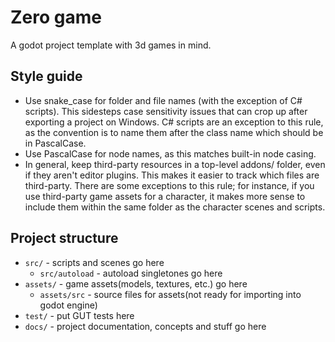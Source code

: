 # Zero game

A godot project template with 3d games in mind.

## Style guide

- Use snake_case for folder and file names (with the exception of C# scripts). This sidesteps case sensitivity issues that can crop up after exporting a project on Windows. C# scripts are an exception to this rule, as the convention is to name them after the class name which should be in PascalCase.
- Use PascalCase for node names, as this matches built-in node casing.
- In general, keep third-party resources in a top-level addons/ folder, even if they aren't editor plugins. This makes it easier to track which files are third-party. There are some exceptions to this rule; for instance, if you use third-party game assets for a character, it makes more sense to include them within the same folder as the character scenes and scripts.


## Project structure

- `src/` - scripts and scenes go here
    - `src/autoload` - autoload singletones go here
- `assets/` - game assets(models, textures, etc.) go here
    - `assets/src` - source files for assets(not ready for importing into godot engine)
- `test/` - put GUT tests here
- `docs/` - project documentation, concepts and stuff go here
 